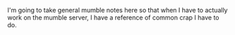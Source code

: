 I'm going to take general mumble notes here so that when I have to actually work on the mumble server, I have a reference of common crap I have to do.
